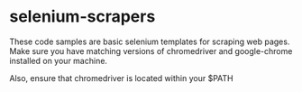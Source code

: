 # selenium-scrapers

These code samples are basic selenium templates for scraping web pages. Make sure you have matching versions of chromedriver and google-chrome installed on your machine.

Also, ensure that chromedriver is located within your $PATH
